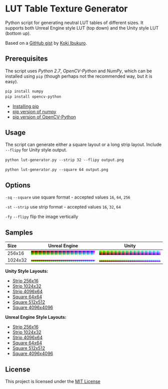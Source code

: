 # LUT Table Texture Generator

Python script for generating neutral LUT tables of different sizes. It supports both Unreal Engine style LUT (top down) and the Unity style LUT (bottom up).

Based on a [GitHub gist](https://gist.github.com/asus4/09b1f5403c63ceab5ae34710cbe2809e) by [Koki Ibukuro](https://gist.github.com/asus4).

## Prerequisites

The script uses *Python 2.7*, *OpenCV-Python* and *NumPy*, which can be installed using `pip` (though perhaps not the recommended way, but it is easy).

```bash
pip install numpy
pip install opencv-python
```

- [Installing pip](https://pip.pypa.io/en/stable/installing/)
- [pip version of numpy](https://pypi.org/project/numpy/)
- [pip version of OpenCV-Python](https://pypi.org/project/opencv-python/)

## Usage

The script can generate either a square layout or a long strip layout. Include `--flipy` for Unity style output.

`python lut-generator.py --strip 32 --flipy output.png`

`python lut-generator.py --square 64 output.png`

## Options

`-sq` `--square` use square format - accepted values `16`, `64`, `256`

`-st` `--strip` use strip format - accepted values `16`, `32`, `64`

`-fy` `--flipy` flip the image vertically

## Samples

| Size | Unreal Engine | Unity |
| :--- | --- | --- |
| 256x16 | ![strip 256x16](samples/unreal/lut_strip_16_256x16.png) | ![lut_strip_16_256x16](samples/unity/lut_strip_16_256x16.png) |
| 1024x32 | ![strip 1024x32](samples/unreal/lut_strip_32_1024x32.png) | ![strip 1024x32](samples/unity/lut_strip_32_1024x32.png) |

**Unity Style Layouts:**

- [Strip 256x16](samples/unity/lut_strip_16_256x16.png)
- [Strip 1024x32](samples/unity/lut_strip_32_1024x32.png)
- [Strip 4096x64](samples/unity/lut_strip_64_4096x64.png)
- [Square 64x64](samples/unity/lut_square_16_64x64.png)
- [Square 512x512](samples/unity/lut_square_64_512x512.png)
- [Square 4096x4096](samples/unity/lut_square_256_4096x4096.png)


**Unreal Engine Style Layouts:**

- [Strip 256x16](samples/unreal/lut_strip_16_256x16.png)
- [Strip 1024x32](samples/unreal/lut_strip_32_1024x32.png)
- [Strip 4096x64](samples/unreal/lut_strip_64_4096x64.png)
- [Square 64x64](samples/unreal/lut_square_16_64x64.png)
- [Square 512x512](samples/unreal/lut_square_64_512x512.png)
- [Square 4096x4096](samples/unreal/lut_square_256_4096x4096.png)

## License

This project is licensed under the [MIT License](LICENSE)